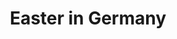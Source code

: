 ---
title: Easter in Germany
takenAt: '2022-04-12T16:45:05.000Z'
license: CC BY-ND 4.0
url: >-
  //images.ctfassets.net/bncv3c2gt878/3EewLD9LZRiTHh4RVRXA9R/7ccb2677a9d594cb20a73a8c84040376/IMG_20220412_165131712_HDR-02
size: 395773
image:
  width: 1200
  height: 1600
contentType: image/jpeg
mediaInfo:
  Image:
    Orientation: 1
    Software: Snapseed 2.0
    DateTime: 2022:04:12 18:45:05
    ExifTag: 95
  Photo:
    ExifVersion: 48 50 49 48
    PixelXDimension: 1200
    PixelYDimension: 1600
geo:
  lat: 50.07660077659169
  lng: 8.758313655853273
tags:
  - Me

---